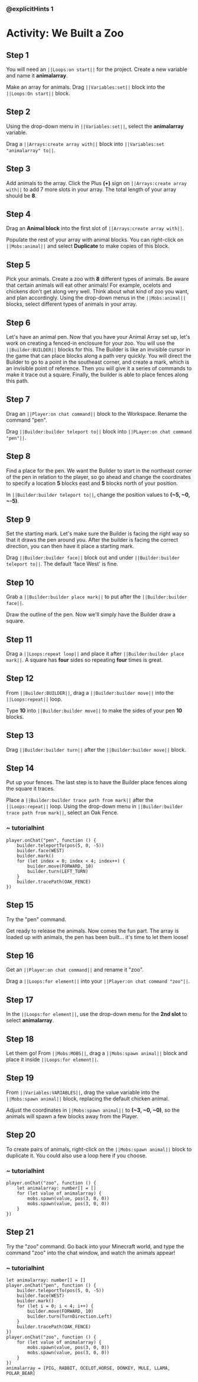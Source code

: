 ### @explicitHints 1

# Activity: We Built a Zoo

## Step 1
You will need an ``||Loops:on start||`` for the project. Create a new variable and name it **animalarray**.

Make an array for animals. Drag ``||Variables:set||`` block into the ``||Loops:On start||`` block.

## Step 2
Using the drop-down menu in ``||Variables:set||``, select the **animalarray** variable.

Drag a ``||Arrays:create array with||`` block into ``||Variables:set "animalarray" to||``.

## Step 3
Add animals to the array. Click the Plus **(+)** sign on ``||Arrays:create array with||`` to add 7 more slots in your array. The total length of your array should be **8**.

## Step 4
Drag an **Animal block** into the first slot of ``||Arrays:create array with||``.

Populate the rest of your array with animal blocks. You can right-click on ``||Mobs:animal||`` and select **Duplicate** to make copies of this block.

## Step 5
Pick your animals. Create a zoo with **8** different types of animals. Be aware that certain animals will eat other animals! For example, ocelots and chickens don't get along very well. Think about what kind of zoo you want, and plan accordingly.
Using the drop-down menus in the ``||Mobs:animal||`` blocks, select different types of animals in your array.

## Step 6
Let's have an animal pen. Now that you have your Animal Array set up, let's work on creating a fenced-in enclosure for your zoo. You will use the ``||Builder:BUILDER||`` blocks for this. The Builder is like an invisible cursor in the game that can place blocks along a path very quickly. You will direct the Builder to go to a point in the southeast corner, and create a mark, which is an invisible point of reference. Then you will give it a series of commands to make it trace out a square. Finally, the builder is able to place fences along this path.

## Step 7
Drag an ``||Player:on chat command||`` block to the Workspace. Rename the command "pen".

Drag ``||Builder:builder teleport to||`` block into ``||PLayer:on chat command "pen"||``.

## Step 8
Find a place for the pen. We want the Builder to start in the northeast corner of the pen in relation to the player, so go ahead and change the coordinates to specify a location **5** blocks east and **5** blocks north of your position.

In ``||Builder:builder teleport to||``, change the position values to **(~5, ~0, ~-5)**.

## Step 9
Set the starting mark. Let's make sure the Builder is facing the right way so that it draws the pen around you. After the builder is facing the correct direction, you can then have it place a starting mark.

Drag ``||Builder:builder face||`` block out and under ``||Builder:builder teleport to||``. The default 'face West' is fine.

## Step 10
Grab a ``||Builder:builder place mark||`` to put after the ``||Builder:builder face||``.

Draw the outline of the pen. Now we'll simply have the Builder draw a square.

## Step 11
Drag a ``||Loops:repeat loop||`` and place it after ``||Builder:builder place mark||``. A square has **four** sides so repeating **four** times is great.

## Step 12
From ``||Builder:BUILDER||``, drag a ``||Builder:builder move||`` into the ``||Loops:repeat||`` loop.

Type **10** into ``||Builder:builder move||`` to make the sides of your pen **10** blocks.

## Step 13
Drag ``||Builder:builder turn||`` after the ``||Builder:builder move||`` block.

## Step 14
Put up your fences. The last step is to have the Builder place fences along the square it traces.

Place a ``||Builder:builder trace path from mark||`` after the ``||Loops:repeat||`` loop. Using the drop-down menu in ``||Builder:builder trace path from mark||``, select an Oak Fence.

### ~ tutorialhint
``` blocks
player.onChat("pen", function () {
    builder.teleportTo(pos(5, 0, -5))
    builder.face(WEST)
    builder.mark()
    for (let index = 0; index < 4; index++) {
        builder.move(FORWARD, 10)
        builder.turn(LEFT_TURN)
    }
    builder.tracePath(OAK_FENCE)
})

```

## Step 15
Try the "pen" command. 

Get ready to release the animals. Now comes the fun part. The array is loaded up with animals, the pen has been built… it's time to let them loose! 

## Step 16
Get an ``||Player:on chat command||`` and rename it "zoo".

Drag a ``||Loops:for element||`` into your ``||Player:on chat command "zoo"||``.

## Step 17
In the ``||Loops:for element||``, use the drop-down menu for the **2nd slot** to select **animalarray**.

## Step 18
Let them go! From ``||Mobs:MOBS||``, drag a ``||Mobs:spawn animal||`` block and place it inside ``||Loops:for element||``.

## Step 19
From ``||Variables:VARIABLES||``, drag the value variable into the ``||Mobs:spawn animal||`` block, replacing the default chicken animal.

Adjust the coordinates in ``||Mobs:spawn animal||`` to **(~3, ~0, ~0)**, so the animals will spawn a few blocks away from the Player.

## Step 20
To create pairs of animals, right-click on the ``||Mobs:spawn animal||`` block to duplicate it. You could also use a loop here if you choose.

### ~ tutorialhint
``` blocks
player.onChat("zoo", function () {
    let animalarray: number[] = []
    for (let value of animalarray) {
        mobs.spawn(value, pos(3, 0, 0))
        mobs.spawn(value, pos(3, 0, 0))
    }
})
```

## Step 21
Try the "zoo" command. Go back into your Minecraft world, and type the command "zoo" into the chat window, and watch the animals appear!

### ~ tutorialhint
``` blocks
let animalarray: number[] = []
player.onChat("pen", function () {
    builder.teleportTo(pos(5, 0, -5))
    builder.face(WEST)
    builder.mark()
    for (let i = 0; i < 4; i++) {
        builder.move(FORWARD, 10)
        builder.turn(TurnDirection.Left)
    }
    builder.tracePath(OAK_FENCE)
})
player.onChat("zoo", function () {
    for (let value of animalarray) {
        mobs.spawn(value, pos(3, 0, 0))
        mobs.spawn(value, pos(3, 0, 0))
    }
})
animalarray = [PIG, RABBIT, OCELOT,HORSE, DONKEY, MULE, LLAMA, POLAR_BEAR]
```
